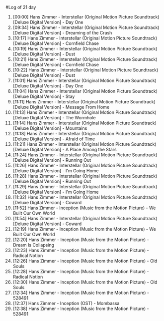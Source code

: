 #Log of 21 day

1. [00:00] Hans Zimmer - Interstellar (Original Motion Picture Soundtrack) [Deluxe Digital Version] - Day One
1. [09:34] Hans Zimmer - Interstellar (Original Motion Picture Soundtrack) [Deluxe Digital Version] - Dreaming of the Crash
1. [10:17] Hans Zimmer - Interstellar (Original Motion Picture Soundtrack) [Deluxe Digital Version] - Cornfield Chase
1. [10:19] Hans Zimmer - Interstellar (Original Motion Picture Soundtrack) [Deluxe Digital Version] - Dust
1. [10:21] Hans Zimmer - Interstellar (Original Motion Picture Soundtrack) [Deluxe Digital Version] - Cornfield Chase
1. [10:22] Hans Zimmer - Interstellar (Original Motion Picture Soundtrack) [Deluxe Digital Version] - Dust
1. [11:01] Hans Zimmer - Interstellar (Original Motion Picture Soundtrack) [Deluxe Digital Version] - Day One
1. [11:04] Hans Zimmer - Interstellar (Original Motion Picture Soundtrack) [Deluxe Digital Version] - Stay
1. [11:11] Hans Zimmer - Interstellar (Original Motion Picture Soundtrack) [Deluxe Digital Version] - Message From Home
1. [11:13] Hans Zimmer - Interstellar (Original Motion Picture Soundtrack) [Deluxe Digital Version] - The Wormhole
1. [11:14] Hans Zimmer - Interstellar (Original Motion Picture Soundtrack) [Deluxe Digital Version] - Mountains
1. [11:18] Hans Zimmer - Interstellar (Original Motion Picture Soundtrack) [Deluxe Digital Version] - Afraid of Time
1. [11:21] Hans Zimmer - Interstellar (Original Motion Picture Soundtrack) [Deluxe Digital Version] - A Place Among the Stars
1. [11:24] Hans Zimmer - Interstellar (Original Motion Picture Soundtrack) [Deluxe Digital Version] - Running Out
1. [11:26] Hans Zimmer - Interstellar (Original Motion Picture Soundtrack) [Deluxe Digital Version] - I'm Going Home
1. [11:28] Hans Zimmer - Interstellar (Original Motion Picture Soundtrack) [Deluxe Digital Version] - Running Out
1. [11:29] Hans Zimmer - Interstellar (Original Motion Picture Soundtrack) [Deluxe Digital Version] - I'm Going Home
1. [11:32] Hans Zimmer - Interstellar (Original Motion Picture Soundtrack) [Deluxe Digital Version] - Coward
1. [11:52] Hans Zimmer - Inception (Music from the Motion Picture) - We Built Our Own World
1. [11:54] Hans Zimmer - Interstellar (Original Motion Picture Soundtrack) [Deluxe Digital Version] - Coward
1. [12:19] Hans Zimmer - Inception (Music from the Motion Picture) - We Built Our Own World
1. [12:20] Hans Zimmer - Inception (Music from the Motion Picture) - Dream Is Collapsing
1. [12:23] Hans Zimmer - Inception (Music from the Motion Picture) - Radical Notion
1. [12:26] Hans Zimmer - Inception (Music from the Motion Picture) - Old Souls
1. [12:28] Hans Zimmer - Inception (Music from the Motion Picture) - Radical Notion
1. [12:30] Hans Zimmer - Inception (Music from the Motion Picture) - Old Souls
1. [12:34] Hans Zimmer - Inception (Music from the Motion Picture) - 528491
1. [12:37] Hans Zimmer - Inception (OST) - Mombassa
1. [12:38] Hans Zimmer - Inception (Music from the Motion Picture) - 528491
